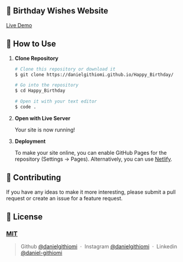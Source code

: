 ## 🎉 Birthday Wishes Website

[Live Demo](https://danielgithiomi.github.io/Happy_Birthday/)

## 🚀 How to Use

1.  **Clone Repository**

    ```bash
    # Clone this repository or download it
    $ git clone https://danielgithiomi.github.io/Happy_Birthday/

    # Go into the repository
    $ cd Happy_Birthday

    # Open it with your text editor
    $ code .
    ```

2. **Open with Live Server**

    Your site is now running!

3. **Deployment**

    To make your site online, you can enable GitHub Pages for the repository (Settings -> Pages). Alternatively, you can use [Netlify](https://www.netlify.com/).

## 📝 Contributing

If you have any ideas to make it more interesting, please submit a pull request or create an issue for a feature request.

## 🤝 License

### [MIT](LICENSE)

> Github [@danielgithiomi](https://github.com/danielgithiomi) &nbsp;&middot;&nbsp;
> Instagram [@danielgithiomi](https://instagram.com/danielgithiomi) &nbsp;&middot;&nbsp;
> Linkedin [@daniel-githiomi](https://www.linkedin.com/in/daniel-githiomi/)

